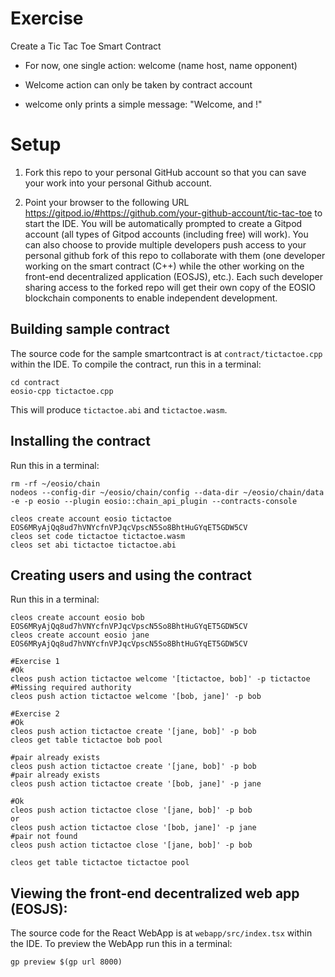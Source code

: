 # Exercise

Create a Tic Tac Toe Smart Contract

- For now, one single action:
welcome (name host, name opponent)

- Welcome action can only be taken by contract account

- welcome only prints a simple message:
"Welcome, <host> and <opponent>!"

# Setup

1. Fork this repo to your personal GitHub account so that you can save your work into your personal Github account.

2. Point your browser to the following URL https://gitpod.io/#https://github.com/your-github-account/tic-tac-toe to start the IDE. You will be automatically prompted to create a Gitpod account (all types of Gitpod accounts (including free) will work). You can also choose to provide multiple developers push access to your personal github fork of this repo to collaborate with them (one developer working on the smart contract (C++) while the other working on the front-end decentralized application (EOSJS), etc.). Each such developer sharing access to the forked repo will get their own copy of the EOSIO blockchain components to enable independent development.

## Building sample contract

The source code for the sample smartcontract is at `contract/tictactoe.cpp` within the IDE. To compile the contract, run this in a terminal:

```
cd contract
eosio-cpp tictactoe.cpp

```

This will produce `tictactoe.abi` and `tictactoe.wasm`.

## Installing the contract

Run this in a terminal:

```
rm -rf ~/eosio/chain
nodeos --config-dir ~/eosio/chain/config --data-dir ~/eosio/chain/data -e -p eosio --plugin eosio::chain_api_plugin --contracts-console

cleos create account eosio tictactoe EOS6MRyAjQq8ud7hVNYcfnVPJqcVpscN5So8BhtHuGYqET5GDW5CV
cleos set code tictactoe tictactoe.wasm
cleos set abi tictactoe tictactoe.abi

```

## Creating users and using the contract

Run this in a terminal:
```
cleos create account eosio bob EOS6MRyAjQq8ud7hVNYcfnVPJqcVpscN5So8BhtHuGYqET5GDW5CV
cleos create account eosio jane EOS6MRyAjQq8ud7hVNYcfnVPJqcVpscN5So8BhtHuGYqET5GDW5CV

#Exercise 1
#Ok
cleos push action tictactoe welcome '[tictactoe, bob]' -p tictactoe
#Missing required authority
cleos push action tictactoe welcome '[bob, jane]' -p bob

#Exercise 2
#Ok
cleos push action tictactoe create '[jane, bob]' -p bob
cleos get table tictactoe bob pool

#pair already exists
cleos push action tictactoe create '[jane, bob]' -p bob
#pair already exists
cleos push action tictactoe create '[bob, jane]' -p jane

#Ok
cleos push action tictactoe close '[jane, bob]' -p bob
or
cleos push action tictactoe close '[bob, jane]' -p jane
#pair not found
cleos push action tictactoe close '[jane, bob]' -p bob

cleos get table tictactoe tictactoe pool

```

## Viewing the front-end decentralized web app (EOSJS):

The source code for the React WebApp is at `webapp/src/index.tsx` within the IDE. To preview the WebApp run this in a terminal:

```
gp preview $(gp url 8000)

```